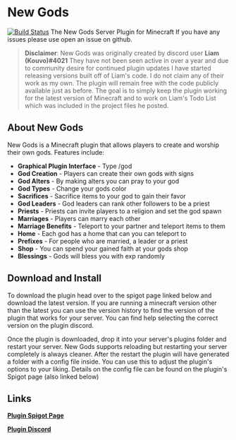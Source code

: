 # New Gods
[![Build Status](https://travis-ci.org/joemccann/dillinger.svg?branch=master)](https://github.com/StarBound6494/NewGods)
The New Gods Server Plugin for Minecraft
If you have any issues please use open an issue on github.

> **Disclaimer**: New Gods was originally created by discord user **Liam (Kouvo)#4021**
> They have not been seen active in over a year and due to community desire for continued plugin updates I have started releasing versions built off of Liam's code. I do not claim any of their work as my own. 
> The plugin will remain free with the code publicly available just as before. The goal is to simply keep the plugin working for the latest version of Minecraft and to work on Liam's Todo List which was included in the project files he posted. 

## About New Gods



New Gods is a Minecraft plugin that allows players to create and worship their own gods. 
Features include: 
- **Graphical Plugin Interface** - Type /god
- **God Creation** - Players can create their own gods with signs
- **God Alters** - By making alters you can pray to your god
- **God Types** - Change your gods color
- **Sacrifices** - Sacrifice items to your god to gain their favor
- **God Leaders** - God leaders can rank other followers to be a priest
- **Priests** - Priests can invite players to a religion and set the god spawn
- **Marriages** - Players can marry each other
- **Marriage Benefits** - Teleport to your partner and teleport items to them
- **Home** - Each god has a home that can you can teleport to
- **Prefixes** - For people who are married, a leader or a priest
- **Shop** - You can spend your gained faith at your gods shop
- **Blessings** - Gods will bless you with exp randomly

## Download and Install
To download the plugin head over to the spigot page linked below and download the latest version. If you are running a minecraft version other than the latest you can use the version history to find the version of the plugin that works for your server. You can find help selecting the correct version on the plugin discord. 

Once the plugin is downloaded, drop it into your server's plugins folder and restart your server. New Gods supports reloading but restarting your server completely is always cleaner. After the restart the plugin will have generated a folder with a config file inside. You can use this to adjust the plugin's options to your liking. Details on the config file can be found on the plugin's Spigot page (also linked below)

## Links


**[Plugin Spigot Page](https://www.spigotmc.org/resources/new-new-gods.89188/)**

**[Plugin Discord](https://discord.gg/83KXcg3)**
